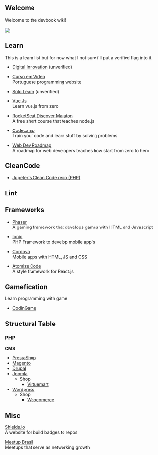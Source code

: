 <base target="_blank">

## Welcome 
Welcome to the devbook wiki! <br/><br/>
<a href="https://github.com/hiagosilverio/web-devbook/blob/main/intro.md"><img src="https://img.shields.io/badge/About%20the%20devbook-333.svg"></a>

## Learn
This is a learn list but for now what I not sure i'll put a verified flag into it.

* <a href="https://digitalinnovation.one/sign-up">Digital Innovation</a> (unverified)
* <a href="https://cursoemvideo.com/" >Curso em Vídeo</a> <br/>
Portuguese programming website

* <a href="https://www.sololearn.com/" >Solo Learn</a> (unverified)
* <a href="https://vuejs.org/v2/guide/">Vue Js</a> <br/>
Learn vue.js from zero

* [RocketSeat Discover Maraton](https://maratonadiscover.rocketseat.com.br/maratona/aula-01) <br/>
A free short course that teaches node.js

* [Codecamp](https://www.freecodecamp.org/) <br/>
Train your code and learn stuff by solving problems

* [Web Dev Roadmap](https://github.com/kamranahmedse/developer-roadmap)<br/>
A roadmap for web developers teaches how start from zero to hero

## CleanCode
* [Jupeter's Clean Code repo (PHP)](https://github.com/jupeter/clean-code-php)

## Lint

## Frameworks
* [Phaser](http://phaser.io/) <br/>
A gaming framework that develops games with HTML and Javascript

* [Ionic](https://ionicframework.com/)  <br/>
PHP Framework to develop mobile app's  

* [Cordova](https://cordova.apache.org/) <br/>
Mobile apps with HTML, JS and CSS

* [Atomize Code](https://atomizecode.com/docs/react/setup) <br/>
A style framework for React.js

## Gamefication
Learn programming with game

* [CodinGame](https://www.codingame.com/)

## Structural Table

### PHP

**CMS** 
* [PrestaShop](https://www.prestashop.com/pt)
* [Magento](https://magento.com/)
* [Drupal](https://www.drupal.org/)
* [Joomla](https://www.joomla.org/)
  * Shop
    * [Virtuemart](https://virtuemart.net/)
* [Wordpress](https://br.wordpress.org/) <br/>
  * Shop 
    * [Woocomerce](https://woocommerce.com/)

## Misc
[Shields.io](https://shields.io/) <br/>
A website for build badges to repos

[Meetup Brasil](https://www.meetup.com/pt-BR/)<br/>
Meetups that serve as networking growth

